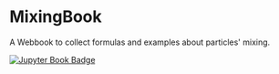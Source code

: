 # MixingBook
A Webbook to collect formulas and examples about particles' mixing.

[![Jupyter Book Badge](https://jupyterbook.org/badge.svg)](https://lhcb-bicocca.github.io/MixingBook/intro.html)
